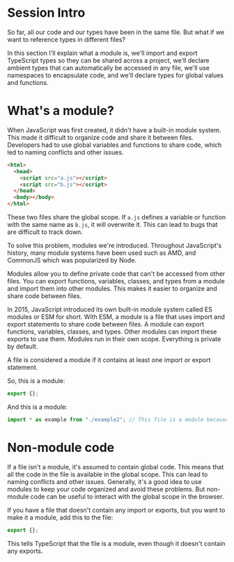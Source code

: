 # Session Intro

So far, all our code and our types have been in the same file. But what if we want to reference types in different files?

In this section I'll explain what a module is, we'll import and export TypeScript types so they can be shared across a project, we'll declare ambient types that can automatically be accessed in any file, we'll use namespaces to encapsulate code, and we'll declare types for global values and functions.

# What's a module?

When JavaScript was first created, it didn't have a built-in module system. This made it difficult to organize code and share it between files. Developers had to use global variables and functions to share code, which led to naming conflicts and other issues.

```html
<html>
  <head>
    <script src="a.js"></script>
    <script src="b.js"></script>
  </head>
  <body></body>
</html>
```

These two files share the global scope. If `a.js` defines a variable or function with the same name as `b.js`, it will overwrite it. This can lead to bugs that are difficult to track down.

To solve this problem, modules we're introduced. Throughout JavaScript's history, many module systems have been used such as AMD, and CommonJS which was popularized by Node.

Modules allow you to define private code that can't be accessed from other files. You can export functions, variables, classes, and types from a module and import them into other modules. This makes it easier to organize and share code between files.

In 2015, JavaScript introduced its own built-in module system called ES modules or ESM for short. With ESM, a module is a file that uses import and export statements to share code between files. A module can export functions, variables, classes, and types. Other modules can import these exports to use them. Modules run in their own scope. Everything is private by default.

A file is considered a module if it contains at least one import or export statement.

So, this is a module:

```ts
export {};
```

And this is a module:

```ts
import * as example from "./example2"; // This file is a module because it has an import statement
```

# Non-module code

If a file isn't a module, it's assumed to contain global code. This means that all the code in the file is available in the global scope. This can lead to naming conflicts and other issues. Generally, it's a good idea to use modules to keep your code organized and avoid these problems. But non-module code can be useful to interact with the global scope in the browser.

If you have a file that doesn't contain any import or exports, but you want to make it a module, add this to the file:

```ts
export {};
```

This tells TypeScript that the file is a module, even though it doesn't contain any exports.
